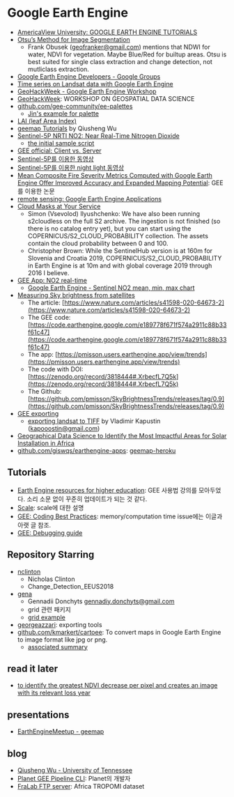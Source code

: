 # Google Earth Engine

* [AmericaView University: GOOGLE EARTH ENGINE TUTORIALS](https://americaview.org/program-areas/education/google-earth-engine-tutorials/)
* [Otsu’s Method for Image Segmentation](https://medium.com/google-earth/otsus-method-for-image-segmentation-f5c48f405e)
  * Frank Obusek (geofranker@gmail.com) mentions that NDWI for water, NDVI for vegetation. Maybe Blue/Red for builtup areas. Otsu is best suited for single class extraction and change detection, not mutliclass extraction.
* [Google Earth Engine Developers - Google Groups](https://groups.google.com/forum/#!forum/google-earth-engine-developers)
* [Time series on Landsat data with Google Earth Engine](http://www.acgeospatial.co.uk/time-series-on-landsat-data-gee/)
* [GeoHackWeek - Google Earth Engine Workshop](https://geohackweek.github.io/GoogleEarthEngine/)
* [GeoHackWeek](https://geohackweek.github.io): WORKSHOP ON GEOSPATIAL DATA SCIENCE
* [github.com/gee-community/ee-palettes](https://github.com/gee-community/ee-palettes)
  * [Jin's example for palette](https://code.earthengine.google.com/f1d563fd7afdab1114fdfd3ccdc2e426)
* [LAI (leaf Area Index)](https://code.earthengine.google.com/42e7a65e9d5683dc0b303cf6ce05ac42)
* [geemap Tutorials](https://github.com/giswqs/geemap/blob/master/examples/README.md) by Qiusheng Wu
* [Sentinel-5P NRTI NO2: Near Real-Time Nitrogen Dioxide](https://developers.google.com/earth-engine/datasets/catalog/COPERNICUS_S5P_NRTI_L3_NO2)
  * [the initial sample script](https://code.earthengine.google.com/?scriptPath=Examples:Datasets/COPERNICUS_S5P_NRTI_L3_NO2)
* [GEE official: Client vs. Server](https://developers.google.com/earth-engine/client_server)
* [Sentinel-5P를 이용한 동영상](https://code.earthengine.google.com/679132884bc056fbc3ed1cfaba70083c)
* [Sentinel-5P를 이용한 night light 동영상](https://code.earthengine.google.com/?scriptPath=users%2Ftaegon%2FTIL%3Anight_light_animation)
* [Mean Composite Fire Severity Metrics Computed with Google Earth Engine Offer Improved Accuracy and Expanded Mapping Potential](https://doi.org/10.3390/rs10060879): GEE를 이용한 논문
* [remote sensing: Google Earth Engine Applications](https://www.mdpi.com/journal/remotesensing/special_issues/GEE)
* [Cloud Masks at Your Service](https://medium.com/sentinel-hub/cloud-masks-at-your-service-6e5b2cb2ce8a)
  * Simon (Vsevolod) Ilyushchenko: We have also been running s2cloudless on the full S2 archive. The ingestion is not finished (so there is no catalog entry yet), but you can start using the COPERNICUS/S2_CLOUD_PROBABILITY collection. The assets contain the cloud probability between 0 and 100.
  * Christopher Brown: While the SentinelHub version is at 160m for Slovenia and Croatia 2019, COPERNICUS/S2_CLOUD_PROBABILITY in Earth Engine is at 10m and with global coverage 2019 through 2016 I believe.
* [GEE App: NO2 real-time](https://showcase.earthengine.app/view/tropomi-explorer#dataset=Nitrogen%20dioxide;datatype=Near-real-time;center=%7B%22type%22%3A%22Point%22%2C%22coordinates%22%3A%5B129.79433418118222%2C36.3842537294894%5D%7D;aoi=%7B%22type%22%3A%22Polygon%22%2C%22coordinates%22%3A%5B%5B%5B128.54292274319394%2C35.99481249114161%5D%2C%5B128.54292274319394%2C35.834653521893365%5D%2C%5B128.82856727444394%2C35.834653521893365%5D%2C%5B128.82856727444394%2C35.99481249114161%5D%5D%5D%2C%22geodesic%22%3Afalse%2C%22evenOdd%22%3Atrue%7D;cloud=10;leftdate=2020-01-01;rightdate=2020-02-01;min=20;max=400;swipe=false;chart=yoy;zoom=6;)
  * [Google Earth Engine - Sentinel NO2 mean, min, max chart](https://gis.stackexchange.com/questions/361138/google-earth-engine-sentinel-no2-mean-min-max-chart)
* [Measuring Sky brightness from satellites](https://twitter.com/pmisson/status/1258775128814559233)
  * The article: [https://www.nature.com/articles/s41598-020-64673-2](https://www.nature.com/articles/s41598-020-64673-2)
  * The GEE code: [https://code.earthengine.google.com/e189778f671f574a2911c88b33f61c47](https://code.earthengine.google.com/e189778f671f574a2911c88b33f61c47)
  * The app: [https://pmisson.users.earthengine.app/view/trends](https://pmisson.users.earthengine.app/view/trends)
  * The code with DOI: [https://zenodo.org/record/3818444#.XrbecfL7Q5k](https://zenodo.org/record/3818444#.XrbecfL7Q5k)
  * The Github: [https://github.com/pmisson/SkyBrightnessTrends/releases/tag/0.9](https://github.com/pmisson/SkyBrightnessTrends/releases/tag/0.9)
* [GEE exporting](https://developers.google.com/earth-engine/exporting)
  * [exporting landsat to TIFF](https://code.earthengine.google.com/03943e1408f1d10a4b88197bdc7fd50d) by Vladimir Kapustin (kapooostin@gmail.com)
* [Geographical Data Science to Identify the Most Impactful Areas for Solar Installation in Africa](https://medium.com/omdena/geographical-data-science-to-identify-the-most-impactful-areas-for-solar-installation-in-africa-6daadbfc10d3)
* [github.com/giswqs/earthengine-apps](https://github.com/giswqs/earthengine-apps): [geemap-heroku](https://geemap-demo.herokuapp.com/)

## Tutorials

* [Earth Engine resources for higher education](https://developers.google.com/earth-engine/edu): GEE 사용법 강의를 모아두었다. 소리 소문 없이 꾸준히 업데이트가 되는 것 같다.
* [Scale](https://developers.google.com/earth-engine/scale): scale에 대한 설명
* [GEE: Coding Best Practices](https://developers.google.com/earth-engine/best_practices): memory/computation time issue에는 이글과 아랫 글 참조.
* [GEE: Debugging guide](https://developers.google.com/earth-engine/debugging#scaling-errors)

## Repository Starring

* [nclinton](https://earthengine.googlesource.com/users/nclinton/)
  * Nicholas Clinton
  * Change_Detection_EEUS2018
* [gena](https://earthengine.googlesource.com/users/gena/)
  * Gennadii Donchyts <gennadiy.donchyts@gmail.com>
  * grid 관련 패키지
  * [grid example](https://code.earthengine.google.com/466a9e35725bcabebeb1a82843cbbc7e)
* [georgeazzari](https://earthengine.googlesource.com/users/georgeazzari/EETools): exporting tools
* [github.com/kmarkert/cartoee](https://github.com/kmarkert/cartoee): To convert maps in Google Earth Engine to image format like jpg or png.
  * [associated summary](https://joss.theoj.org/papers/10.21105/joss.01207.pdf)

## read it later

* [to identify the greatest NDVI decrease per pixel and creates an image with its relevant loss year](https://code.earthengine.google.com/a6d8f3b21f8a1e6fad66c64c7a4ec680)

## presentations

* [EarthEngineMeetup - geemap](https://docs.google.com/presentation/d/18fUnY7ZANmCglhGnAZG03G9jIdLGuAdrWbRFwanJHn4/edit#slide=id.g4ba0eb5868_0_53)

## blog

* [Qiusheng Wu - University of Tennessee](https://wetlands.io/)
* [Planet GEE Pipeline CLI](https://samapriya.github.io/projects/planet_gee_pipeline_cli/): Planet의 개발자
* [FraLab FTP server](http://web.gps.caltech.edu/~cfranken/data.html): Africa TROPOMI dataset
